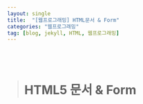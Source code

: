 ```yaml
---
layout: single
title:  "[웹프로그래밍] HTML문서 & Form"
categories: "웹프로그래밍"
tag: [blog, jekyll, HTML, 웹프로그래밍]
---
```

<br><br>


> # HTML5 문서 & Form

